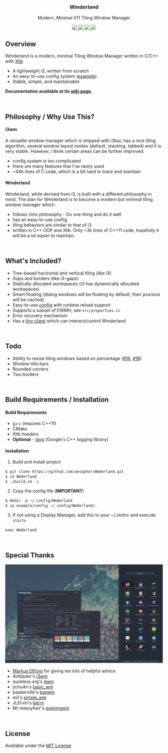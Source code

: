 <div align="center">
  
<h3>Wmderland</h3>
<p>Modern, Minimal X11 Tiling Window Manager</p>

<a href="http://hits.dwyl.io/aesophor/Wmderland">
  <img src="http://hits.dwyl.io/aesophor/Wmderland.svg">
</a>
<a href="https://github.com/aesophor/Wmderland/blob/master/LICENSE">
  <img src="https://img.shields.io/badge/license-MIT-brightgreen.svg">
 </a>
<a href="https://travis-ci.org/aesophor/Wmderland">
  <img src="https://travis-ci.org/aesophor/Wmderland.svg?branch=master">
</a>

<img src="https://github.com/aesophor/Wmderland/raw/master/.meta/tiling.png">
</div>

## Overview
Wmderland is a modern, minimal Tiling Window Manager written in C/C++ with [Xlib](https://en.wikipedia.org/wiki/Xlib)

* A lightweight i3, written from scratch
* An easy-to-use config system ([example](https://github.com/aesophor/Wmderland/blob/master/example/config))
* Stable, simple, and maintainable

**Documentation available at its [wiki page](https://github.com/aesophor/Wmderland/wiki).**

<br>

## Philosophy / Why Use This?
#### i3wm
A versatile window manager which is shipped with i3bar, has a nice tiling algorithm, several window layout modes (default, stacking, tabbed) and it is very stable. However, I think certain areas can be further improved:
* config system is too complicated
* there are many features that I've rarely used
* ~44k lines of C code, which is a bit hard to trace and maintain

#### Wmderland
Wmderland, while derived from i3, is built with a different philosophy in mind. The plan for Wmderland is to become a modern but minimal tiling window manager which:
* follows Unix philosophy - Do one thing and do it well
* has an easy-to-use config
* tiling behaviors are similar to that of i3
* written in C++ OOP and Xlib. Only ~3k lines of C++11 code, hopefully it will be a lot easier to maintain.

<br>

## What's Included?
* Tree-based horizontal and vertical tiling (like i3)
* Gaps and borders (like i3-gaps)
* Statically allocated workspaces (i3 has dynamically allocated workspaces)
* Smart floating (dialog windows will be floating by default, their pos/size will be cached)
* Easy-to-use [config](https://github.com/aesophor/Wmderland/blob/master/example/config) with runtime reload support
* Supports a subset of EWMH, see `src/properties.cc`
* Error recovery mechanism
* Has a [tiny client](https://github.com/aesophor/Wmderland/tree/master/ipc-client) which can interact/control Wmderland

<br>

## Todo
* Ability to resize tiling windows based on percentage ([#16](https://github.com/aesophor/Wmderland/issues/16), [#18](https://github.com/aesophor/Wmderland/issues/18))
* Window title bars
* Rounded corners
* Two borders

<br>

## Build Requirements / Installation
#### Build Requirements
* g++ (requires C++11)
* CMake
* Xlib headers
* **Optional** - [glog](https://github.com/google/glog) (Google's C++ logging library)

#### Installation
1. Build and install project
```
$ git clone https://github.com/aesophor/Wmderland.git
$ cd Wmderland
$ ./build.sh -i
```

2. Copy the config file (**IMPORTANT**)
```
$ mkdir -p ~/.config/Wmderland
$ cp example/config ~/.config/Wmderland/.
```

3. If not using a Display Manager, add this to your ~/.xinitrc and execute `startx`
```
exec Wmderland
```

<br>

## Special Thanks
![](https://github.com/aesophor/Wmderland/raw/master/.meta/floating.png)

* [Markus Elfring](https://github.com/elfring) for giving me lots of helpful advice
* Airblader's [i3wm](https://github.com/i3/i3)
* suckless.org's [dwm](https://dwm.suckless.org/)
* jichu4n's [basic_wm](https://github.com/jichu4n/basic_wm)
* baskerville's [bspwm](https://github.com/baskerville/bspwm)
* mil's [simple_wm](https://github.com/mil/simple-wm)
* JLErvin's [berry](https://github.com/JLErvin/berry)
* Mr messyhair's [eveningwm](https://gitlab.com/mrmessyhair/eveningwm/blob/master/eveningwm.c)

<br>

## License
Available under the [MIT License](https://github.com/aesophor/Wmderland/blob/master/LICENSE)
